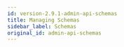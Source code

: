 ```yaml
---
id: version-2.9.1-admin-api-schemas
title: Managing Schemas
sidebar_label: Schemas
original_id: admin-api-schemas
---
```


